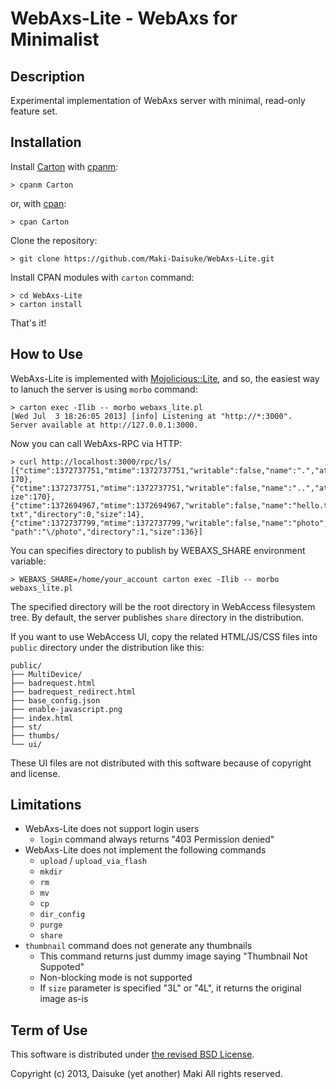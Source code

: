 WebAxs-Lite - WebAxs for Minimalist
=============================================

## Description ##

Experimental implementation of WebAxs server with minimal, read-only feature set.

## Installation ##

Install [Carton](http://search.cpan.org/~miyagawa/carton-v0.9.15/lib/Carton.pm) with [cpanm](http://search.cpan.org/dist/App-cpanminus/bin/cpanm):

	> cpanm Carton

or, with [cpan](http://search.cpan.org/~andk/CPAN/lib/App/Cpan.pm):

	> cpan Carton

Clone the repository:

	> git clone https://github.com/Maki-Daisuke/WebAxs-Lite.git

Install CPAN modules with `carton` command:

	> cd WebAxs-Lite
	> carton install

That's it!

## How to Use ##

WebAxs-Lite is implemented with [Mojolicious::Lite](http://mojolicio.us/perldoc/Mojolicious/Lite), and so, the easiest way to lanuch the server is using `morbo` command:

	> carton exec -Ilib -- morbo webaxs_lite.pl
	[Wed Jul  3 18:26:05 2013] [info] Listening at "http://*:3000".
	Server available at http://127.0.0.1:3000.

Now you can call WebAxs-RPC via HTTP:

	> curl http://localhost:3000/rpc/ls/
	[{"ctime":1372737751,"mtime":1372737751,"writable":false,"name":".","atime":1372844252,"path":"\/","directory":1,"size":
	170},{"ctime":1372737751,"mtime":1372737751,"writable":false,"name":"..","atime":1372844252,"path":"\/","directory":1,"s
	ize":170},{"ctime":1372694967,"mtime":1372694967,"writable":false,"name":"hello.txt","atime":1372817415,"path":"\/hello.
	txt","directory":0,"size":14},{"ctime":1372737799,"mtime":1372737799,"writable":false,"name":"photo","atime":1372844247,
	"path":"\/photo","directory":1,"size":136}]

You can specifies directory to publish by WEBAXS_SHARE environment variable:

	> WEBAXS_SHARE=/home/your_account carton exec -Ilib -- morbo webaxs_lite.pl

The specified directory will be the root directory in WebAccess filesystem tree. By default, the server publishes `share`
directory in the distribution.

If you want to use WebAccess UI, copy the related HTML/JS/CSS files into `public` directory under the distribution like this:

	public/
	├── MultiDevice/
	├── badrequest.html
	├── badrequest_redirect.html
	├── base_config.json
	├── enable-javascript.png
	├── index.html
	├── st/
	├── thumbs/
	└── ui/

These UI files are not distributed with this software because of copyright and license.

## Limitations

* WebAxs-Lite does not support login users
	* `login` command always returns "403 Permission denied"
* WebAxs-Lite does not implement the following commands
	* `upload` / `upload_via_flash`
	* `mkdir`
	* `rm`
	* `mv`
	* `cp`
	* `dir_config`
	* `purge`
	* `share`
* `thumbnail` command does not generate any thumbnails
	* This command returns just dummy image saying "Thumbnail Not Suppoted"
	* Non-blocking mode is not supported
	* If `size` parameter is specified "3L" or "4L", it returns the original image as-is

## Term of Use

This software is distributed under [the revised BSD License](http://opensource.org/licenses/bsd-license.php).

Copyright (c) 2013, Daisuke (yet another) Maki All rights reserved.
